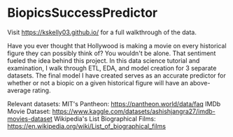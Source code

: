 # BiopicsSuccessPredictor
Visit https://kskelly03.github.io/ for a full walkthrough of the data.

Have you ever thought that Hollywood is making a movie on every historical figure they can possibly think of? You wouldn't be alone. That sentiment fueled the idea behind this project. In this data science tutorial and examination, I walk through ETL, EDA, and model creation for 3 separate datasets. The final model I have created serves as an accurate predictor for whether or not a biopic on a given historical figure will have an above-average rating. 

Relevant datasets:
MIT's Pantheon: https://pantheon.world/data/faq
IMDb Movie Dataset: https://www.kaggle.com/datasets/ashishjangra27/imdb-movies-dataset
Wikipedia's List Biographical Films: https://en.wikipedia.org/wiki/List_of_biographical_films
